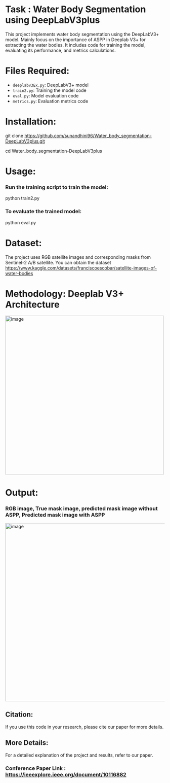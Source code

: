 # Task : Water Body Segmentation using DeepLabV3plus


This project implements water body segmentation using the DeepLabV3+ model. Mainly focus on the importance of ASPP in Deeplab V3+ for extracting the water bodies. It includes code for training the model, evaluating its performance, and metrics calculations.

# Files Required:

- `deeplabv3Ex.py`: DeepLabV3+ model
- `train2.py`: Training the model code
- `eval.py`: Model evaluation code
- `metrics.py`: Evaluation metrics code

# Installation:

git clone https://github.com/sunandhini96/Water_body_segmentation-DeepLabV3plus.git

cd Water_body_segmentation-DeepLabV3plus


# Usage:

### Run the training script to train the model:
   
python train2.py

### To evaluate the trained model:

python eval.py

# Dataset:

The project uses RGB satellite images and corresponding masks from Sentinel-2 A/B satellite. You can obtain the dataset https://www.kaggle.com/datasets/franciscoescobar/satellite-images-of-water-bodies

# Methodology: Deeplab V3+ Architecture

<img width="501" alt="image" src="https://github.com/sunandhini96/Water_body_segmentation-DeepLabV3plus/assets/63030539/226c62c7-3d74-482e-a1b7-62cb21e1ee4b">

# Output:
### RGB image, True mask image, predicted mask image without ASPP, Predicted mask image with ASPP

<img width="562" alt="image" src="https://github.com/sunandhini96/Water_body_segmentation-DeepLabV3plus/assets/63030539/df690262-19da-4c70-beed-d4cb8bf46062">


## Citation:

If you use this code in your research, please cite our paper for more details.

## More Details:

For a detailed explanation of the project and results, refer to our paper.

### Conference Paper Link : https://ieeexplore.ieee.org/document/10116882



